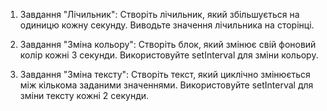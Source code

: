 1. Завдання "Лічильник": Створіть лічильник, який збільшується на одиницю кожну секунду. Виводьте значення лічильника на сторінці.

2. Завдання "Зміна кольору": Створіть блок, який змінює свій фоновий колір кожні 3 секунди. Використовуйте setInterval для зміни кольору.

3. Завдання "Зміна тексту": Створіть текст, який циклічно змінюється між кількома заданими значеннями. Використовуйте setInterval для зміни тексту кожні 2 секунди.

